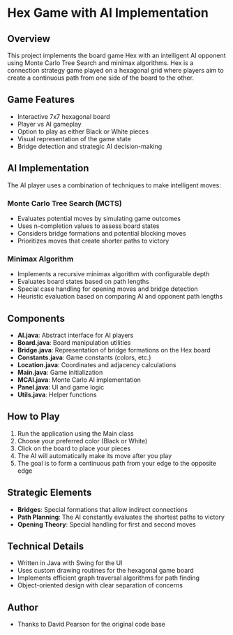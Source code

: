 # Hex Game with AI Implementation

## Overview
This project implements the board game Hex with an intelligent AI opponent using Monte Carlo Tree Search and minimax algorithms. Hex is a connection strategy game played on a hexagonal grid where players aim to create a continuous path from one side of the board to the other.

## Game Features
- Interactive 7x7 hexagonal board
- Player vs AI gameplay
- Option to play as either Black or White pieces
- Visual representation of the game state
- Bridge detection and strategic AI decision-making

## AI Implementation
The AI player uses a combination of techniques to make intelligent moves:

### Monte Carlo Tree Search (MCTS)
- Evaluates potential moves by simulating game outcomes
- Uses n-completion values to assess board states
- Considers bridge formations and potential blocking moves
- Prioritizes moves that create shorter paths to victory

### Minimax Algorithm
- Implements a recursive minimax algorithm with configurable depth
- Evaluates board states based on path lengths
- Special case handling for opening moves and bridge detection
- Heuristic evaluation based on comparing AI and opponent path lengths

## Components
- **AI.java**: Abstract interface for AI players
- **Board.java**: Board manipulation utilities
- **Bridge.java**: Representation of bridge formations on the Hex board
- **Constants.java**: Game constants (colors, etc.)
- **Location.java**: Coordinates and adjacency calculations
- **Main.java**: Game initialization
- **MCAI.java**: Monte Carlo AI implementation
- **Panel.java**: UI and game logic
- **Utils.java**: Helper functions

## How to Play
1. Run the application using the Main class
2. Choose your preferred color (Black or White)
3. Click on the board to place your pieces
4. The AI will automatically make its move after you play
5. The goal is to form a continuous path from your edge to the opposite edge

## Strategic Elements
- **Bridges**: Special formations that allow indirect connections
- **Path Planning**: The AI constantly evaluates the shortest paths to victory
- **Opening Theory**: Special handling for first and second moves

## Technical Details
- Written in Java with Swing for the UI
- Uses custom drawing routines for the hexagonal game board
- Implements efficient graph traversal algorithms for path finding
- Object-oriented design with clear separation of concerns

## Author
- Thanks to David Pearson for the original code base
